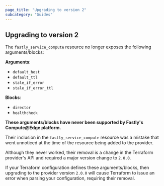 ```yaml
---
page_title: "Upgrading to version 2"
subcategory: "Guides"
---
```


## Upgrading to version 2

The `fastly_service_compute` resource no longer exposes the following arguments/blocks:

**Arguments**:

- `default_host`
- `default_ttl`
- `stale_if_error`
- `stale_if_error_ttl`

**Blocks**:

- `director`
- `healthcheck`

**These arguments/blocks have never been supported by Fastly's Compute@Edge platform.** 

Their inclusion in the `fastly_service_compute` resource was a mistake that went unnoticed at the time of the resource being added to the provider.

Although they never worked, their removal is a change in the Terraform provider's API and required a major version change to `2.0.0`.

If your Terraform configuration defines these arguments/blocks, then upgrading to the provider version `2.0.0` will cause Terraform to issue an error when parsing your configuration, requiring their removal.
